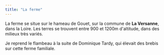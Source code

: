 ```yaml
---
title: "La ferme"
---
```


La ferme se situe sur le hameau de Gouet, sur la commune de **La Versanne**, dans la Loire. Les terres se trouvent entre 900 et 1200m d'altitude, dans des milieux très variés.

Je reprend le flambeau à la suite de Dominique Tardy, qui élevait des brebis
sur cette ferme familiale.
